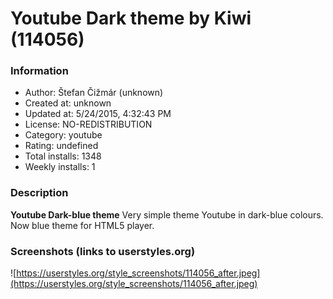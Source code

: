 # Youtube Dark theme by Kiwi (114056)

### Information
- Author: Štefan Čižmár (unknown)
- Created at: unknown
- Updated at: 5/24/2015, 4:32:43 PM
- License: NO-REDISTRIBUTION
- Category: youtube
- Rating: undefined
- Total installs: 1348
- Weekly installs: 1


### Description
<b>Youtube Dark-blue theme</b>
Very simple theme Youtube in dark-blue colours.
Now blue theme for HTML5 player.


### Screenshots (links to userstyles.org)
![https://userstyles.org/style_screenshots/114056_after.jpeg](https://userstyles.org/style_screenshots/114056_after.jpeg)


